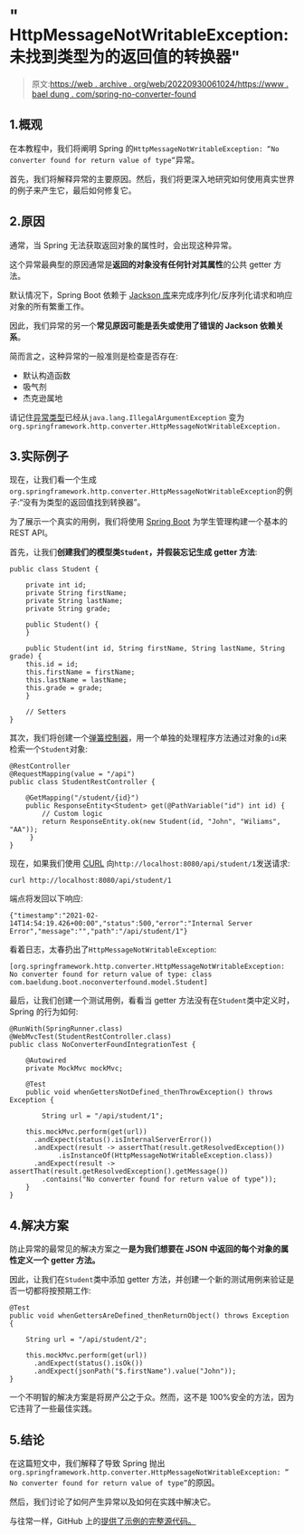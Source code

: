 # " HttpMessageNotWritableException:未找到类型为的返回值的转换器"

> 原文:[https://web . archive . org/web/20220930061024/https://www . bael dung . com/spring-no-converter-found](https://web.archive.org/web/20220930061024/https://www.baeldung.com/spring-no-converter-found)

## 1.概观

在本教程中，我们将阐明 Spring 的`HttpMessageNotWritableException: “No converter found for return value of type”`异常。

首先，我们将解释异常的主要原因。然后，我们将更深入地研究如何使用真实世界的例子来产生它，最后如何修复它。

## 2.原因

通常，当 Spring 无法获取返回对象的属性时，会出现这种异常。

这个异常最典型的原因通常是**返回的对象没有任何针对其属性**的公共 getter 方法。

默认情况下，Spring Boot 依赖于 [Jackson 库](/web/20220626072337/https://www.baeldung.com/jackson)来完成序列化/反序列化请求和响应对象的所有繁重工作。

因此，我们异常的另一个**常见原因可能是丢失或使用了错误的 Jackson 依赖关系**。

简而言之，这种异常的一般准则是检查是否存在:

*   默认构造函数
*   吸气剂
*   杰克逊属地

请记住[异常类型](https://web.archive.org/web/20220626072337/https://github.com/spring-projects/spring-framework/commit/c32299f734521e907585de50d70a46dcd8018f13#diff-ea43e736983102ff93143d5a8e5a0e63837233bafa3a5f8bae78256211ed9113)已经从`java.lang.IllegalArgumentException` 变为`org.springframework.http.converter.HttpMessageNotWritableException.`

## 3.实际例子

现在，让我们看一个生成`org.springframework.http.converter.HttpMessageNotWritableException`的例子:“没有为类型的返回值找到转换器”。

为了展示一个真实的用例，我们将使用 [Spring Boot](/web/20220626072337/https://www.baeldung.com/spring-boot) 为学生管理构建一个基本的 REST API。

首先，让我们**创建我们的模型类`Student`，并假装忘记生成 getter 方法**:

```
public class Student {

    private int id;
    private String firstName;
    private String lastName;
    private String grade;

    public Student() {
    }

    public Student(int id, String firstName, String lastName, String grade) {
	this.id = id;
	this.firstName = firstName;
	this.lastName = lastName;
	this.grade = grade;
    }

    // Setters
}
```

其次，我们将创建一个[弹簧控制器](/web/20220626072337/https://www.baeldung.com/spring-controllers)，用一个单独的处理程序方法通过对象的`id`来检索一个`Student`对象:

```
@RestController
@RequestMapping(value = "/api")
public class StudentRestController {

    @GetMapping("/student/{id}")
    public ResponseEntity<Student> get(@PathVariable("id") int id) {
        // Custom logic
        return ResponseEntity.ok(new Student(id, "John", "Wiliams", "AA"));
     }
}
```

现在，如果我们使用 [CURL](/web/20220626072337/https://www.baeldung.com/curl-rest) 向`http://localhost:8080/api/student/1`发送请求:

```
curl http://localhost:8080/api/student/1
```

端点将发回以下响应:

```
{"timestamp":"2021-02-14T14:54:19.426+00:00","status":500,"error":"Internal Server Error","message":"","path":"/api/student/1"}
```

看着日志，太春扔出了`HttpMessageNotWritableException`:

```
[org.springframework.http.converter.HttpMessageNotWritableException: No converter found for return value of type: class com.baeldung.boot.noconverterfound.model.Student]
```

最后，让我们创建一个测试用例，看看当 getter 方法没有在`Student`类中定义时，Spring 的行为如何:

```
@RunWith(SpringRunner.class)
@WebMvcTest(StudentRestController.class)
public class NoConverterFoundIntegrationTest {

    @Autowired
    private MockMvc mockMvc;

    @Test
    public void whenGettersNotDefined_thenThrowException() throws Exception {

        String url = "/api/student/1";

	this.mockMvc.perform(get(url))
	  .andExpect(status().isInternalServerError())
	  .andExpect(result -> assertThat(result.getResolvedException())
            .isInstanceOf(HttpMessageNotWritableException.class))
	  .andExpect(result -> assertThat(result.getResolvedException().getMessage())
	    .contains("No converter found for return value of type"));
    }
}
```

## 4.**解决方案**

防止异常的最常见的解决方案之一**是为我们想要在 JSON 中返回的每个对象的属性定义一个 getter 方法。**

因此，让我们在`Student`类中添加 getter 方法，并创建一个新的测试用例来验证是否一切都将按预期工作:

```
@Test
public void whenGettersAreDefined_thenReturnObject() throws Exception {

    String url = "/api/student/2";

    this.mockMvc.perform(get(url))
      .andExpect(status().isOk())
      .andExpect(jsonPath("$.firstName").value("John"));
}
```

一个不明智的解决方案是将房产公之于众。然而，这不是 100%安全的方法，因为它违背了一些最佳实践。

## 5.结论

在这篇短文中，我们解释了导致 Spring 抛出`org.springframework.http.converter.HttpMessageNotWritableException: ” No converter found for return value of type”`的原因。

然后，我们讨论了如何产生异常以及如何在实践中解决它。

与往常一样，GitHub 上的[提供了示例的完整源代码。](https://web.archive.org/web/20220626072337/https://github.com/eugenp/tutorials/tree/master/spring-boot-modules/spring-boot-data-2)